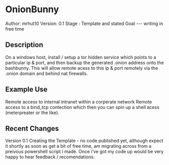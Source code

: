 # OnionBunny

Author: mrhut10
Version: 0.1
Stage : Template and stated Goal --- writing in free time

## Description
On a windows host, install / setup a tor hidden service which points to a particular ip & port, and then backup the generated .onion address onto the bashbunny.
This will allow remote acess to this ip & port remotely via the .onion domain and behind nat firewalls.

## Example Use
Remote access to internal intranet within a corperate network
Remote access to a bind_tcp contection which then you can spin up a shell acess (meterpreater or the like).

## Recent Changes
Version 0.1
Creating the Template - no code published yet, although expect it shortly as soon as get a bit of free time, am migrating across from a preivous powershell script i made. Once i've got my code up would be very happy to hear feedback / recomendations.